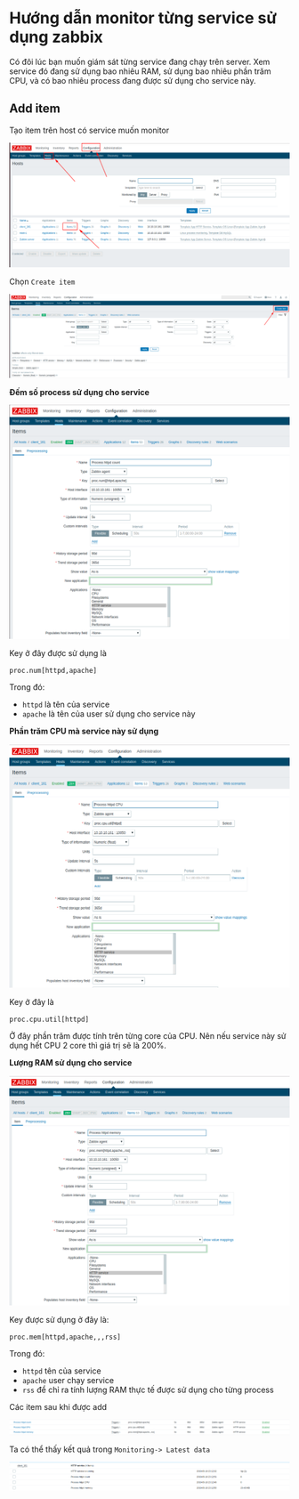 # Hướng dẫn monitor từng service sử dụng zabbix

Có đôi lúc bạn muốn giám sát từng service đang chạy trên server. Xem service đó đang sử dụng bao nhiêu RAM, sử dụng bao nhiêu phần trăm CPU, và có bao nhiêu process đang được sử dụng cho service này.

## Add item

Tạo item trên host có service muốn monitor

![](../images/monitor-service/1.png)

Chọn `Create item`

![](../images/monitor-service/2.png)

**Đếm số process sử dụng cho service**

![](../images/monitor-service/5.png)

Key ở đây được sử dụng là 

```
proc.num[httpd,apache]
```

Trong đó: 
* `httpd` là tên của service
* `apache` là tên của user sử dụng cho service này

**Phần trăm CPU mà service này sử dụng**

![](../images/monitor-service/6.png)

Key ở đây là

```
proc.cpu.util[httpd]
```

Ở đây phần trăm được tính trên từng core của CPU. Nên nếu service này sử dụng hết CPU 2 core thì giá trị sẽ là 200%.

**Lượng RAM sử dụng cho service**

![](../images/monitor-service/7.png)

Key được sử dụng ở đây là:

```
proc.mem[httpd,apache,,,rss]
```

Trong đó:
* `httpd` tên của service
* `apache` user chạy service
* `rss` để chỉ ra tính lượng RAM thực tế được sử dụng cho từng process

Các item sau khi được add

![](../images/monitor-service/4.png)

Ta có thể thấy kết quả trong `Monitoring-> Latest data`

![](../images/monitor-service/8.png)